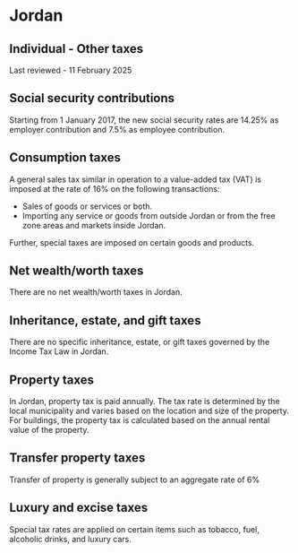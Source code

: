 # Jordan
## Individual - Other taxes
Last reviewed - 11 February 2025
## Social security contributions
Starting from 1 January 2017, the new social security rates are 14.25% as employer contribution and 7.5% as employee contribution.
## Consumption taxes
A general sales tax similar in operation to a value-added tax (VAT) is imposed at the rate of 16% on the following transactions:
  * Sales of goods or services or both.
  * Importing any service or goods from outside Jordan or from the free zone areas and markets inside Jordan.


Further, special taxes are imposed on certain goods and products. 
## Net wealth/worth taxes
There are no net wealth/worth taxes in Jordan.
## Inheritance, estate, and gift taxes
There are no specific inheritance, estate, or gift taxes governed by the Income Tax Law in Jordan.
## Property taxes
In Jordan, property tax is paid annually. The tax rate is determined by the local municipality and varies based on the location and size of the property. For buildings, the property tax is calculated based on the annual rental value of the property. 
## Transfer property taxes
Transfer of property is generally subject to an aggregate rate of 6% 
## Luxury and excise taxes
Special tax rates are applied on certain items such as tobacco, fuel, alcoholic drinks, and luxury cars.
